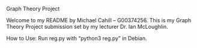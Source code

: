 Graph Theory Project

Welcome to my README by Michael Cahill – G00374256.
This is my Graph Theory Project submission set by my lecturer Dr. Ian McLoughlin.

How to Use:
Run reg.py with “python3 reg.py” in Debian.


